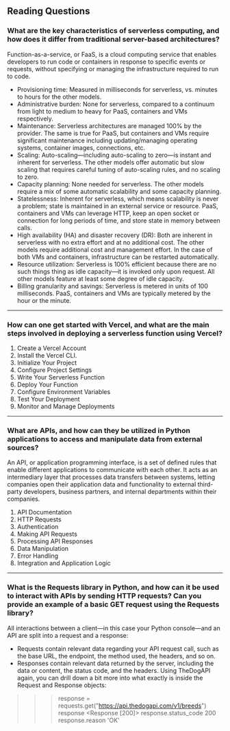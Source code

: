 ## Reading Questions

### What are the key characteristics of serverless computing, and how does it differ from traditional server-based architectures?

Function-as-a-service, or FaaS, is a cloud computing service that enables developers to run code or containers in response to specific events or requests, without specifying or managing the infrastructure required to run to code.

- Provisioning time: Measured in milliseconds for serverless, vs. minutes to hours for the other models.
- Administrative burden: None for serverless, compared to a continuum from light to medium to heavy for PaaS, containers and VMs respectively.
- Maintenance: Serverless architectures are managed 100% by the provider. The same is true for PaaS, but containers and VMs require significant maintenance including updating/managing operating systems, container images, connections, etc.
- Scaling: Auto-scaling—including auto-scaling to zero—is instant and inherent for serverless. The other models offer automatic but slow scaling that requires careful tuning of auto-scaling rules, and no scaling to zero.
- Capacity planning: None needed for serverless. The other models require a mix of some automatic scalability and some capacity planning.
- Statelessness: Inherent for serverless, which means scalability is never a problem; state is maintained in an external service or resource. PaaS, containers and VMs can leverage HTTP, keep an open socket or connection for long periods of time, and store state in memory between calls.
- High availability (HA) and disaster recovery (DR): Both are inherent in serverless with no extra effort and at no additional cost. The other models require additional cost and management effort. In the case of both VMs and containers, infrastructure can be restarted automatically.
- Resource utilization: Serverless is 100% efficient because there are no such things thing as idle capacity—it is invoked only upon request. All other models feature at least some degree of idle capacity.
- Billing granularity and savings: Serverless is metered in units of 100 milliseconds. PaaS, containers and VMs are typically metered by the hour or the minute.

---

### How can one get started with Vercel, and what are the main steps involved in deploying a serverless function using Vercel?

1. Create a Vercel Account
2. Install the Vercel CLI.
3. Initialize Your Project
4. Configure Project Settings
5. Write Your Serverless Function
6. Deploy Your Function
7. Configure Environment Variables
8. Test Your Deployment
9. Monitor and Manage Deployments

---

### What are APIs, and how can they be utilized in Python applications to access and manipulate data from external sources?

An API, or application programming interface, is a set of defined rules that enable different applications to communicate with each other. It acts as an intermediary layer that processes data transfers between systems, letting companies open their application data and functionality to external third-party developers, business partners, and internal departments within their companies.

1. API Documentation
2. HTTP Requests
3. Authentication
4. Making API Requests
5. Processing API Responses
6. Data Manipulation
7. Error Handling
8. Integration and Application Logic

---

### What is the Requests library in Python, and how can it be used to interact with APIs by sending HTTP requests? Can you provide an example of a basic GET request using the Requests library?

All interactions between a client—in this case your Python console—and an API are split into a request and a response:

- Requests contain relevant data regarding your API request call, such as the base URL, the endpoint, the method used, the headers, and so on.
- Responses contain relevant data returned by the server, including the data or content, the status code, and the headers.
Using TheDogAPI again, you can drill down a bit more into what exactly is inside the Request and Response objects:

>>> response = requests.get("https://api.thedogapi.com/v1/breeds")
>>> response
<Response [200]>
>>> response.status_code
200
>>> response.reason
'OK'